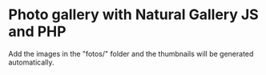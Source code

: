 # Photo gallery with Natural Gallery JS and PHP
Add the images in the "fotos/" folder and the thumbnails will be generated automatically.
